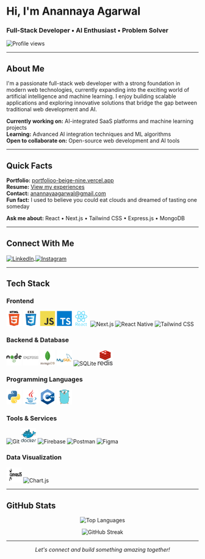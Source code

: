 # Hi, I'm Anannaya Agarwal

### Full-Stack Developer • AI Enthusiast • Problem Solver

<p align="left">
  <img src="https://komarev.com/ghpvc/?username=anannayamustcode&label=Profile%20views&color=0e75b6&style=flat-square" alt="Profile views" />
</p>

---

## About Me

I'm a passionate full-stack web developer with a strong foundation in modern web technologies, currently expanding into the exciting world of artificial intelligence and machine learning. I enjoy building scalable applications and exploring innovative solutions that bridge the gap between traditional web development and AI.

**Currently working on:** AI-integrated SaaS platforms and machine learning projects  
**Learning:** Advanced AI integration techniques and ML algorithms  
**Open to collaborate on:** Open-source web development and AI tools

---

## Quick Facts

**Portfolio:** [portfolioo-beige-nine.vercel.app](https://portfolioo-beige-nine.vercel.app/)  
**Resume:** [View my experiences](https://drive.google.com/drive/folders/12UFh4KoQJqUar3aAJJTbOqmNw8RJUaGo?usp=sharing)  
**Contact:** anannayaagarwal@gmail.com  
**Fun fact:** I used to believe you could eat clouds and dreamed of tasting one someday

**Ask me about:** React • Next.js • Tailwind CSS • Express.js • MongoDB

---

## Connect With Me

<p align="left">
  <a href="https://linkedin.com/in/anannaya-agarwal" target="_blank">
    <img align="center" src="https://raw.githubusercontent.com/rahuldkjain/github-profile-readme-generator/master/src/images/icons/Social/linked-in-alt.svg" alt="LinkedIn" height="30" width="40" />
  </a>
  <a href="https://instagram.com/anannaya__" target="_blank">
    <img align="center" src="https://raw.githubusercontent.com/rahuldkjain/github-profile-readme-generator/master/src/images/icons/Social/instagram.svg" alt="Instagram" height="30" width="40" />
  </a>
</p>

---

## Tech Stack

### Frontend
<p align="left">
  <img src="https://raw.githubusercontent.com/devicons/devicon/master/icons/html5/html5-original-wordmark.svg" alt="HTML5" width="40" height="40"/>
  <img src="https://raw.githubusercontent.com/devicons/devicon/master/icons/css3/css3-original-wordmark.svg" alt="CSS3" width="40" height="40"/>
  <img src="https://raw.githubusercontent.com/devicons/devicon/master/icons/javascript/javascript-original.svg" alt="JavaScript" width="40" height="40"/>
  <img src="https://raw.githubusercontent.com/devicons/devicon/master/icons/typescript/typescript-original.svg" alt="TypeScript" width="40" height="40"/>
  <img src="https://raw.githubusercontent.com/devicons/devicon/master/icons/react/react-original-wordmark.svg" alt="React" width="40" height="40"/>
  <img src="https://cdn.worldvectorlogo.com/logos/nextjs-2.svg" alt="Next.js" width="40" height="40"/>
  <img src="https://reactnative.dev/img/header_logo.svg" alt="React Native" width="40" height="40"/>
  <img src="https://www.vectorlogo.zone/logos/tailwindcss/tailwindcss-icon.svg" alt="Tailwind CSS" width="40" height="40"/>
</p>

### Backend & Database
<p align="left">
  <img src="https://raw.githubusercontent.com/devicons/devicon/master/icons/nodejs/nodejs-original-wordmark.svg" alt="Node.js" width="40" height="40"/>
  <img src="https://raw.githubusercontent.com/devicons/devicon/master/icons/express/express-original-wordmark.svg" alt="Express.js" width="40" height="40"/>
  <img src="https://raw.githubusercontent.com/devicons/devicon/master/icons/mongodb/mongodb-original-wordmark.svg" alt="MongoDB" width="40" height="40"/>
  <img src="https://raw.githubusercontent.com/devicons/devicon/master/icons/mysql/mysql-original-wordmark.svg" alt="MySQL" width="40" height="40"/>
  <img src="https://www.vectorlogo.zone/logos/sqlite/sqlite-icon.svg" alt="SQLite" width="40" height="40"/>
  <img src="https://raw.githubusercontent.com/devicons/devicon/master/icons/redis/redis-original-wordmark.svg" alt="Redis" width="40" height="40"/>
</p>

### Programming Languages
<p align="left">
  <img src="https://raw.githubusercontent.com/devicons/devicon/master/icons/python/python-original.svg" alt="Python" width="40" height="40"/>
  <img src="https://raw.githubusercontent.com/devicons/devicon/master/icons/java/java-original.svg" alt="Java" width="40" height="40"/>
  <img src="https://raw.githubusercontent.com/devicons/devicon/master/icons/cplusplus/cplusplus-original.svg" alt="C++" width="40" height="40"/>
  <img src="https://raw.githubusercontent.com/devicons/devicon/master/icons/go/go-original.svg" alt="Go" width="40" height="40"/>
</p>

### Tools & Services
<p align="left">
  <img src="https://www.vectorlogo.zone/logos/git-scm/git-scm-icon.svg" alt="Git" width="40" height="40"/>
  <img src="https://raw.githubusercontent.com/devicons/devicon/master/icons/docker/docker-original-wordmark.svg" alt="Docker" width="40" height="40"/>
  <img src="https://www.vectorlogo.zone/logos/firebase/firebase-icon.svg" alt="Firebase" width="40" height="40"/>
  <img src="https://www.vectorlogo.zone/logos/getpostman/getpostman-icon.svg" alt="Postman" width="40" height="40"/>
  <img src="https://www.vectorlogo.zone/logos/figma/figma-icon.svg" alt="Figma" width="40" height="40"/>
</p>

### Data Visualization
<p align="left">
  <img src="https://raw.githubusercontent.com/Hardik0307/Hardik0307/master/assets/canvasjs-charts.svg" alt="CanvasJS" width="40" height="40"/>
  <img src="https://www.chartjs.org/media/logo-title.svg" alt="Chart.js" width="40" height="40"/>
</p>

---

## GitHub Stats

<p align="center">
  <img src="https://github-readme-stats.vercel.app/api/top-langs?username=anannayamustcode&show_icons=true&locale=en&layout=compact&theme=default&hide_border=true" alt="Top Languages" />
</p>

<p align="center">
  <img src="https://github-readme-streak-stats.herokuapp.com/?user=anannayamustcode&theme=default&hide_border=true" alt="GitHub Streak" />
</p>

---

<p align="center">
  <i>Let's connect and build something amazing together!</i>
</p>
